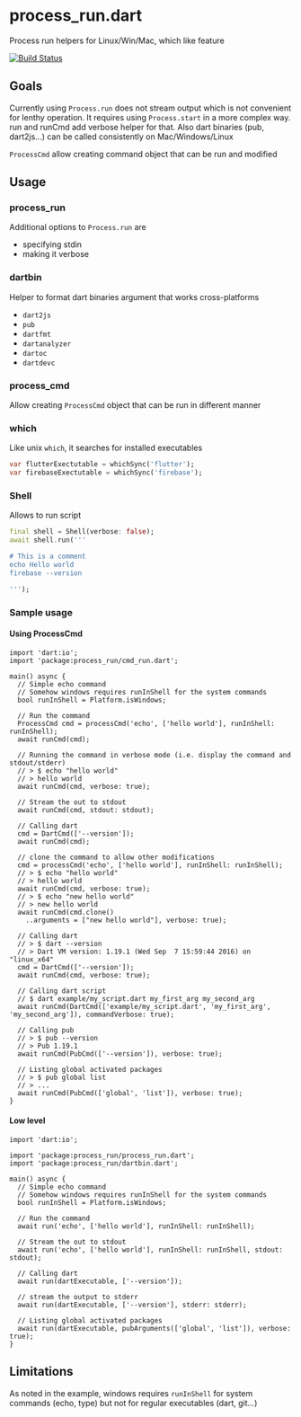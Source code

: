 # process_run.dart

Process run helpers for Linux/Win/Mac, which like feature

[![Build Status](https://travis-ci.org/tekartik/process_run.dart.svg?branch=master)](https://travis-ci.org/tekartik/process_run.dart)

## Goals

Currently using `Process.run` does not stream output which is not convenient for lenthy
operation. It requires using `Process.start` in a more complex way.
run and runCmd add verbose helper for that. Also dart binaries (pub, dart2js...) can be called consistently on
Mac/Windows/Linux

`ProcessCmd` allow creating command object that can be run and modified

## Usage

### process_run

Additional options to `Process.run` are
* specifying stdin
* making it verbose

### dartbin

Helper to format dart binaries argument that works cross-platforms
* `dart2js`
* `pub`
* `dartfmt`
* `dartanalyzer`
* `dartoc`
* `dartdevc`

### process_cmd

Allow creating `ProcessCmd` object that can be run in different manner

### which

Like unix `which`, it searches for installed executables

```dart
var flutterExectutable = whichSync('flutter');
var firebaseExectutable = whichSync('firebase');

```

### Shell

Allows to run script

```dart
final shell = Shell(verbose: false);
await shell.run('''

# This is a comment
echo Hello world
firebase --version

''');
```

### Sample usage

#### Using ProcessCmd

````
import 'dart:io';
import 'package:process_run/cmd_run.dart';

main() async {
  // Simple echo command
  // Somehow windows requires runInShell for the system commands
  bool runInShell = Platform.isWindows;

  // Run the command
  ProcessCmd cmd = processCmd('echo', ['hello world'], runInShell: runInShell);
  await runCmd(cmd);

  // Running the command in verbose mode (i.e. display the command and stdout/stderr)
  // > $ echo "hello world"
  // > hello world
  await runCmd(cmd, verbose: true);

  // Stream the out to stdout
  await runCmd(cmd, stdout: stdout);

  // Calling dart
  cmd = DartCmd(['--version']);
  await runCmd(cmd);

  // clone the command to allow other modifications
  cmd = processCmd('echo', ['hello world'], runInShell: runInShell);
  // > $ echo "hello world"
  // > hello world
  await runCmd(cmd, verbose: true);
  // > $ echo "new hello world"
  // > new hello world
  await runCmd(cmd.clone()
    ..arguments = ["new hello world"], verbose: true);

  // Calling dart
  // > $ dart --version
  // > Dart VM version: 1.19.1 (Wed Sep  7 15:59:44 2016) on "linux_x64"
  cmd = DartCmd(['--version']);
  await runCmd(cmd, verbose: true);

  // Calling dart script
  // $ dart example/my_script.dart my_first_arg my_second_arg
  await runCmd(DartCmd(['example/my_script.dart', 'my_first_arg', 'my_second_arg']), commandVerbose: true);

  // Calling pub
  // > $ pub --version
  // > Pub 1.19.1
  await runCmd(PubCmd(['--version']), verbose: true);

  // Listing global activated packages
  // > $ pub global list
  // > ...
  await runCmd(PubCmd(['global', 'list']), verbose: true);
}
````

#### Low level

````
import 'dart:io';

import 'package:process_run/process_run.dart';
import 'package:process_run/dartbin.dart';

main() async {
  // Simple echo command
  // Somehow windows requires runInShell for the system commands
  bool runInShell = Platform.isWindows;

  // Run the command
  await run('echo', ['hello world'], runInShell: runInShell);

  // Stream the out to stdout
  await run('echo', ['hello world'], runInShell: runInShell, stdout: stdout);

  // Calling dart
  await run(dartExecutable, ['--version']);

  // stream the output to stderr
  await run(dartExecutable, ['--version'], stderr: stderr);

  // Listing global activated packages
  await run(dartExecutable, pubArguments(['global', 'list']), verbose: true);
}
````

## Limitations

As noted in the example, windows requires `runInShell` for system commands (echo, type)
but not for regular executables (dart, git...)
